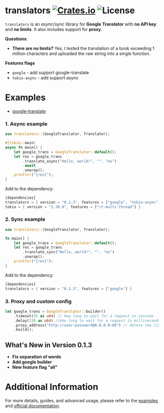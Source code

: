 # translators [![Crates.io][crates-badge]][crates-url] ![License][license-badge]

`translators` is an *async/sync* library for **Google Translator** with **no API key** and **no limits**. It also
includes support for **proxy**.

**Questions**:

* **There are no limits?**  Yes, I tested the translation of a book exceeding 1 million characters and uploaded the raw
  string into a single function.

**Features flags**

* `google` - add support google-translate
* `tokio-async` - add support async

# Examples

* [google-translate](https://github.com/charl1e7/rust-translators/tree/main/examples/google)

### 1. Async example

```rust
use translators::{GoogleTranslator, Translator};

#[tokio::main]
async fn main() {
    let google_trans = GoogleTranslator::default();
    let res = google_trans
        .translate_async("Hello, world!", "", "es")
        .await
        .unwrap();
    println!("{res}");
}
```

Add to the dependency:

```rust
[dependencies]
translators = { version = "0.1.3", features = ["google", "tokio-async"] }
tokio = { version = "1.38.0", features = ["rt-multi-thread"] }
```

### 2. Sync example

```rust
use translators::{GoogleTranslator, Translator};

fn main() {
    let google_trans = GoogleTranslator::default();
    let res = google_trans
        .translate_sync("Hello, world!", "", "es")
        .unwrap();
    println!("{res}");
}
```

Add to the dependency:

```rust
[dependencies]
translators = { version = "0.1.3", features = ["google"] }
```

### 3. Proxy and custom config

```rust
let google_trans = GoogleTranslator::builder()
    .timeout(35 as u64) // How long to wait for a request in seconds
    .delay(120 as u64) //How long to wait for a request in milliseconds
    .proxy_address("http://user:password@0.0.0.0:80") // delete the line if you don't need proxy
    .build();
```

## What's New in Version 0.1.3

- **Fix separation of words**
- **Add google builder**
- **New feature flag "all"**

# Additional Information

For more details, guides, and advanced usage, please refer to the [examples](https://github.com/charl1e7/rust-translators/tree/main/examples) and [official documentation](https://crates.io/crates/translators).

[crates-badge]: https://img.shields.io/crates/v/translators

[crates-url]: https://crates.io/crates/translators

[license-badge]: https://img.shields.io/github/license/charl1e7/rust-translators?style=flat&color=%230096FF
